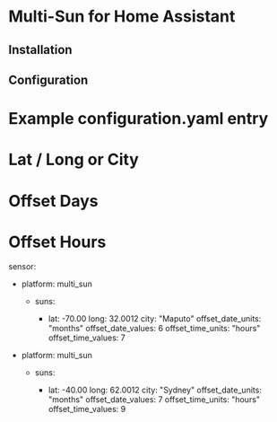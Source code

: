 # Multi-Sun for Home Assistant

## Installation


## Configuration

# Example configuration.yaml entry
# Lat / Long or City
# Offset Days
# Offset Hours

sensor:

- platform: multi_sun

    - suns:

      - lat: -70.00
        long: 32.0012
        city: "Maputo"
        offset_date_units: "months"
        offset_date_values: 6
        offset_time_units: "hours"
        offset_time_values: 7

- platform: multi_sun

    - suns:
        
      - lat: -40.00
        long: 62.0012
        city: "Sydney"
        offset_date_units: "months"
        offset_date_values: 7
        offset_time_units: "hours"
        offset_time_values: 9